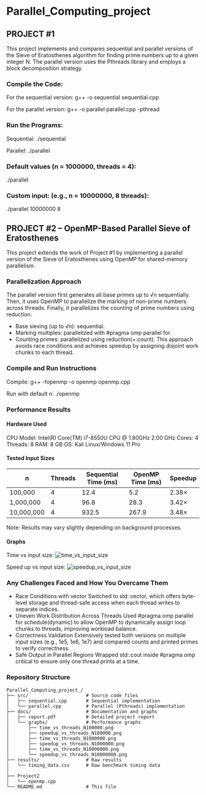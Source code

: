 # Parallel_Computing_project

## PROJECT #1 
This project implements and compares sequential and parallel versions of the Sieve of Eratosthenes algorithm for finding prime numbers up to a given integer N.
The parallel version uses the Pthreads library and employs a block decomposition strategy.

### Compile the Code:
For the sequential version:
g++ -o sequential sequential.cpp 

For the parallel version:
g++ -o parallel parallel.cpp -pthread

### Run the Programs:
Sequential:
./sequential

Parallel:
./parallel

### Default values (n = 1000000, threads = 4):
./parallel

### Custom input: (e.g., n = 10000000, 8 threads):
 ./parallel 10000000 8

## PROJECT #2 – OpenMP-Based Parallel Sieve of Eratosthenes
This project extends the work of Project #1 by implementing a parallel version of the Sieve of Eratosthenes using OpenMP for shared-memory parallelism.
###  Parallelization Approach
The parallel version first generates all base primes up to √n sequentially. Then, it uses OpenMP to parallelize the marking of non-prime numbers across threads. Finally, it parallelizes the counting of prime numbers using reduction.
-  Base sieving (up to √n): sequential.
-  Marking multiples: parallelized with #pragma omp parallel for.
-  Counting primes: parallelized using reduction(+:count).
This approach avoids race conditions and achieves speedup by assigning disjoint work chunks to each thread.

### Compile and Run Instructions
Compile: 
g++ -fopenmp -o openmp openmp.cpp

Run with default n:
./openmp

### Performance Results
#### Hardware Used
CPU Model: Intel(R) Core(TM) i7-8550U CPU @ 1.80GHz   2.00 GHz
Cores: 4
Threads: 8 
RAM: 8 GB
OS: Kali Linux/Windows 11 Pro 

####  Tested Input Sizes
| n          | Threads | Sequential Time (ms) | OpenMP Time (ms) | Speedup |
| ---------- | ------- | -------------------- | ---------------- | ------- |
| 100,000    | 4       | 12.4                 | 5.2              | 2.38×   |
| 1,000,000  | 4       | 96.8                 | 28.3             | 3.42×   |
| 10,000,000 | 4       | 932.5                | 267.9            | 3.48×   |

 Note: Results may vary slightly depending on background processes.
 
 #### Graphs
 Time vs input size: 
 ![time_vs_input_size](https://github.com/user-attachments/assets/5ddb151f-b0f7-499b-bf60-06608eb00f7f)

 Speed up vs input size: 
 ![speedup_vs_input_size](https://github.com/user-attachments/assets/3734caf3-168c-4c1e-baae-2295e18b45b9)

### Any Challenges Faced and How You Overcame Them
- Race Conditions with vector<bool>
  Switched to std::vector<char>, which offers byte-level storage and thread-safe access when each thread writes to separate indices.
- Uneven Work Distribution Across Threads
  Used #pragma omp parallel for schedule(dynamic) to allow OpenMP to dynamically assign loop chunks to threads, improving workload balance.
- Correctness Validation
  Extensively tested both versions on multiple input sizes (e.g., 1e5, 1e6, 1e7) and compared counts and printed primes to verify correctness.
- Safe Output in Parallel Regions
  Wrapped std::cout inside #pragma omp critical to ensure only one thread prints at a time.
  

 


 ### Repository Structure

```
Parallel_Computing_project_/
├── src/                     # Source code files
│   ├── sequential.cpp       # Sequential implementation
│   └── parallel.cpp         # Parallel (Pthreads) implementation
├── docs/                    # Documentation and graphs
│   ├── report.pdf           # Detailed project report
│   └── graphs/              # Performance graphs
│       ├── time_vs_threads_N100000.png
│       ├── speedup_vs_threads_N100000.png
│       ├── time_vs_threads_N1000000.png
│       ├── speedup_vs_threads_N1000000.png
│       ├── time_vs_threads_N10000000.png
│       └── speedup_vs_threads_N10000000.png
├── results/                 # Raw results 
│   └── timing_data.csv      # Raw benchmark timing data
│
├── Project2
│   └── openmp.cpp
└── README.md                # This file
```
